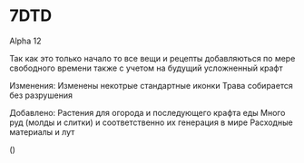 # 7DTD
Alpha 12

Так как это только начало то все вещи и рецепты добавляються по мере свободного времени также с учетом на будущий усложненный крафт

Изменения:
Изменены некотрые стандартные иконки
Трава собирается без разрушения




Добавлено:
Растения для огорода и последующего крафта еды
Много руд (молды и слитки) и соответственно их генерация в мире
Расходные материалы и лут

()